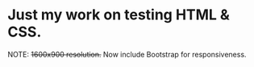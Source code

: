 # Just my work on testing HTML & CSS.
NOTE: ~~1600x900 resolution.~~ Now include Bootstrap for responsiveness.
